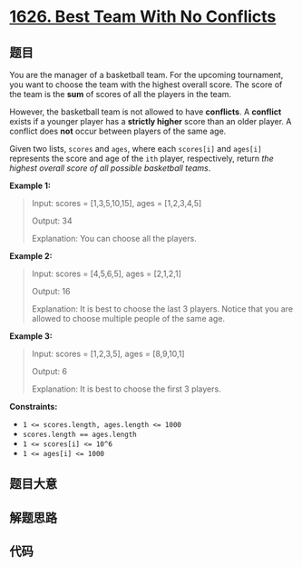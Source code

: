# [1626. Best Team With No Conflicts](https://leetcode.com/problems/best-team-with-no-conflicts/)

## 题目

You are the manager of a basketball team. For the upcoming tournament, you
want to choose the team with the highest overall score. The score of the team
is the **sum** of scores of all the players in the team.

However, the basketball team is not allowed to have **conflicts**. A
**conflict** exists if a younger player has a **strictly higher** score than
an older player. A conflict does **not** occur between players of the same
age.

Given two lists, `scores` and `ages`, where each `scores[i]` and `ages[i]`
represents the score and age of the `ith` player, respectively, return _the
highest overall score of all possible basketball teams_.

**Example 1:**

> Input: scores = [1,3,5,10,15], ages = [1,2,3,4,5]
>
> Output: 34
>
> Explanation: You can choose all the players.

**Example 2:**

> Input: scores = [4,5,6,5], ages = [2,1,2,1]
>
> Output: 16
>
> Explanation: It is best to choose the last 3 players. Notice that you are allowed to choose multiple people of the same age.

**Example 3:**

> Input: scores = [1,2,3,5], ages = [8,9,10,1]
>
> Output: 6
>
> Explanation: It is best to choose the first 3 players.

**Constraints:**

- `1 <= scores.length, ages.length <= 1000`
- `scores.length == ages.length`
- `1 <= scores[i] <= 10^6`
- `1 <= ages[i] <= 1000`

## 题目大意

## 解题思路

## 代码

```javascript

```
